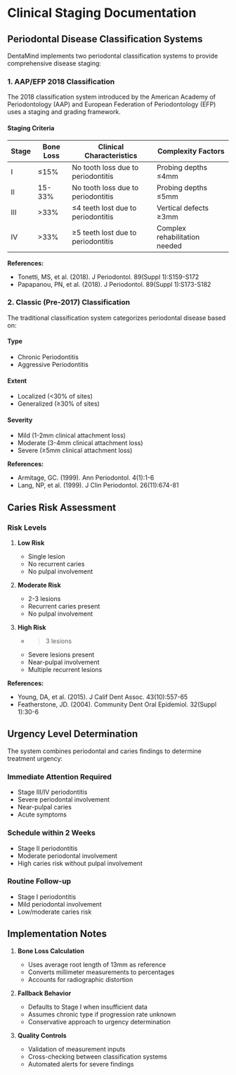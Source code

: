 # Clinical Staging Documentation

## Periodontal Disease Classification Systems

DentaMind implements two periodontal classification systems to provide comprehensive disease staging:

### 1. AAP/EFP 2018 Classification

The 2018 classification system introduced by the American Academy of Periodontology (AAP) and European Federation of Periodontology (EFP) uses a staging and grading framework.

#### Staging Criteria

| Stage | Bone Loss | Clinical Characteristics | Complexity Factors |
|-------|-----------|-------------------------|-------------------|
| I     | ≤15%      | No tooth loss due to periodontitis | Probing depths ≤4mm |
| II    | 15-33%    | No tooth loss due to periodontitis | Probing depths ≤5mm |
| III   | >33%      | ≤4 teeth lost due to periodontitis | Vertical defects ≥3mm |
| IV    | >33%      | ≥5 teeth lost due to periodontitis | Complex rehabilitation needed |

**References:**
- Tonetti, MS, et al. (2018). J Periodontol. 89(Suppl 1):S159-S172
- Papapanou, PN, et al. (2018). J Periodontol. 89(Suppl 1):S173-S182

### 2. Classic (Pre-2017) Classification

The traditional classification system categorizes periodontal disease based on:

#### Type
- Chronic Periodontitis
- Aggressive Periodontitis

#### Extent
- Localized (<30% of sites)
- Generalized (≥30% of sites)

#### Severity
- Mild (1-2mm clinical attachment loss)
- Moderate (3-4mm clinical attachment loss)
- Severe (≥5mm clinical attachment loss)

**References:**
- Armitage, GC. (1999). Ann Periodontol. 4(1):1-6
- Lang, NP, et al. (1999). J Clin Periodontol. 26(11):674-81

## Caries Risk Assessment

### Risk Levels

1. **Low Risk**
   - Single lesion
   - No recurrent caries
   - No pulpal involvement

2. **Moderate Risk**
   - 2-3 lesions
   - Recurrent caries present
   - No pulpal involvement

3. **High Risk**
   - >3 lesions
   - Severe lesions present
   - Near-pulpal involvement
   - Multiple recurrent lesions

**References:**
- Young, DA, et al. (2015). J Calif Dent Assoc. 43(10):557-65
- Featherstone, JD. (2004). Community Dent Oral Epidemiol. 32(Suppl 1):30-6

## Urgency Level Determination

The system combines periodontal and caries findings to determine treatment urgency:

### Immediate Attention Required
- Stage III/IV periodontitis
- Severe periodontal involvement
- Near-pulpal caries
- Acute symptoms

### Schedule within 2 Weeks
- Stage II periodontitis
- Moderate periodontal involvement
- High caries risk without pulpal involvement

### Routine Follow-up
- Stage I periodontitis
- Mild periodontal involvement
- Low/moderate caries risk

## Implementation Notes

1. **Bone Loss Calculation**
   - Uses average root length of 13mm as reference
   - Converts millimeter measurements to percentages
   - Accounts for radiographic distortion

2. **Fallback Behavior**
   - Defaults to Stage I when insufficient data
   - Assumes chronic type if progression rate unknown
   - Conservative approach to urgency determination

3. **Quality Controls**
   - Validation of measurement inputs
   - Cross-checking between classification systems
   - Automated alerts for severe findings 